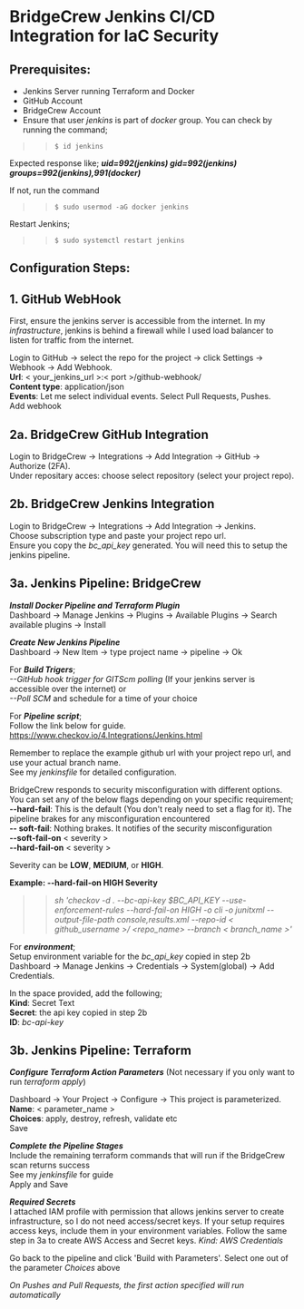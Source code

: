 <!DOCTYPE html>
<html>
<head>
 
</head>
<body>

# BridgeCrew Jenkins CI/CD Integration for IaC Security

## Prerequisites:

- Jenkins Server running Terraform and Docker
- GitHub Account
- BridgeCrew Account
- Ensure that user *jenkins* is part of *docker* group. You can check by running the command;

>> `$ id jenkins`

Expected response like; ***uid=992(jenkins) gid=992(jenkins) groups=992(jenkins),991(docker)***

If not, run the command <br>
>> `$ sudo usermod -aG docker jenkins`

Restart Jenkins; <br>
>> `$ sudo systemctl restart jenkins`

## Configuration Steps:

## 1. GitHub WebHook

First, ensure the jenkins server is accessible from the internet. In my *infrastructure*, jenkins is behind a firewall while I used load balancer to listen for traffic from the internet. 

Login to GitHub -> select the repo for the project -> click Settings -> Webhook -> Add Webhook. <br>
**Url**: < your_jenkins_url >:< port >/github-webhook/ <br>
**Content type**: application/json <br>
**Events**: Let me select individual events. Select Pull Requests, Pushes. <br>
Add webhook

## 2a. BridgeCrew GitHub Integration

Login to BridgeCrew -> Integrations -> Add Integration -> GitHub -> Authorize (2FA). <br>
Under repositary acces: choose select repository (select your project repo). 

## 2b. BridgeCrew Jenkins Integration

Login to BridgeCrew -> Integrations -> Add Integration -> Jenkins. <br>
Choose subscription type and paste your project repo url. <br>
Ensure you copy the *bc_api_key* generated. You will need this to setup the jenkins pipeline. <br>

## 3a. Jenkins Pipeline: BridgeCrew

***Install Docker Pipeline and Terraform Plugin*** <br>
Dashboard -> Manage Jenkins -> Plugins -> Available Plugins -> Search available plugins -> Install

***Create New Jenkins Pipeline*** <br>
Dashboard -> New Item -> type project name -> pipeline -> Ok

For ***Build Trigers***; <br>
*--GitHub hook trigger for GITScm polling* (If your jenkins server is accessible over the internet) or <br>
*--Poll SCM* and schedule for a time of your choice

For ***Pipeline script***; <br>
Follow the link below for guide. <br>
https://www.checkov.io/4.Integrations/Jenkins.html

Remember to replace the example github url with your project repo url, and use your actual branch name. <br> 
See my *jenkinsfile* for detailed configuration. 

BridgeCrew responds to security misconfiguration with different options. You can set any of the below flags depending on your specific requirement; <br>
**--hard-fail**: This is the default (You don't realy need to set a flag for it). The pipeline brakes for any misconfiguration encountered <br>
**-- soft-fail**: Nothing brakes. It notifies of the security misconfiguration <br>
**--soft-fail-on** < severity > <br>
**--hard-fail-on** < severity >

Severity can be **LOW**, **MEDIUM**, or **HIGH**. 

**Example: --hard-fail-on HIGH Severity**
>> *sh 'checkov -d . --bc-api-key $BC_API_KEY --use-enforcement-rules --hard-fail-on HIGH -o cli -o junitxml --output-file-path console,results.xml --repo-id < github_username >/ <repo_name> --branch < branch_name >'*

For ***environment***; <br>
Setup environment variable for the *bc_api_key* copied in step 2b <br>
Dashboard -> Manage Jenkins -> Credentials -> System(global) -> Add Credentials. <br>

In the space provided, add the following; <br>
**Kind**: Secret Text <br>
**Secret**: the api key copied in step 2b <br>
**ID**: *bc-api-key*

## 3b. Jenkins Pipeline: Terraform

***Configure Terraform Action Parameters*** (Not necessary if you only want to run *terraform apply*) <br>

Dashboard -> Your Project -> Configure -> This project is parameterized. <br>
**Name**: < parameter_name > <br>
**Choices**: apply, destroy, refresh, validate etc <br>
Save

***Complete the Pipeline Stages*** <br>
Include the remaining terraform commands that will run if the BridgeCrew scan returns success <br>
See my *jenkinsfile* for guide <br>
Apply and Save

***Required Secrets*** <br>
I attached IAM profile with permission that allows jenkins server to create infrastructure, so I do not need access/secret keys. If your setup requires access keys, include them in your environment variables. Follow the same step in 3a to create AWS Access and Secret keys. *Kind: AWS Credentials*

Go back to the pipeline and click 'Build with Parameters'. Select one out of the parameter *Choices* above <br>

*On Pushes and Pull Requests, the first action specified will run automatically*

</body>
</html>